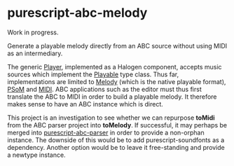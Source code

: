 purescript-abc-melody
=====================

Work in progress.

Generate a playable melody directly from an ABC source without using MIDI as an intermediary.

The generic [Player](https://github.com/newlandsvalley/purescript-halogen-components/blob/master/src/Halogen/PlayerComponent.purs), implemented as a Halogen component, accepts music sources which implement the [Playable](https://github.com/newlandsvalley/purescript-soundfonts/blob/master/src/Audio/SoundFont/Melody/Class.purs) type class.  Thus far, implementations are limited to [Melody](https://github.com/newlandsvalley/purescript-soundfonts/blob/master/src/Audio/SoundFont/Melody.purs)  (which is the native playable format), [PSoM](https://github.com/newlandsvalley/purescript-school-of-music) and [MIDI](https://github.com/newlandsvalley/purescript-midi/blob/master/src/Data/Midi.purs). ABC applications such as the editor must thus first translate the ABC to MIDI in order to build a playable melody.  It therefore makes sense to have an ABC instance which is direct.

This project is an investigation to see whether we can repurpose __toMidi__ from the ABC parser project into __toMelody__.  If successful, it may perhaps be merged into [purescript-abc-parser](https://github.com/newlandsvalley/purescript-abc-parser) in order to provide a non-orphan instance.  The downside of this would be to add purescript-soundfonts as a dependency.  Another option would be to leave it free-standing and provide a newtype instance.